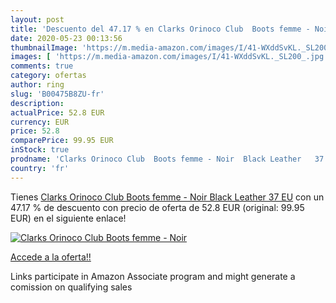 ```yaml
---
layout: post
title: 'Descuento del 47.17 % en Clarks Orinoco Club  Boots femme - Noir '
date: 2020-05-23 00:13:56
thumbnailImage: 'https://m.media-amazon.com/images/I/41-WXddSvKL._SL200_.jpg'
images: [ 'https://m.media-amazon.com/images/I/41-WXddSvKL._SL200_.jpg' ]
comments: true
category: ofertas
author: ring
slug: 'B00475B8ZU-fr'
description:
actualPrice: 52.8 EUR
currency: EUR
price: 52.8
comparePrice: 99.95 EUR
inStock: true
prodname: 'Clarks Orinoco Club  Boots femme - Noir  Black Leather   37 EU'
country: 'fr'
---
```


Tienes [Clarks Orinoco Club  Boots femme - Noir  Black Leather   37 EU](https://www.amazon.fr/dp/B00475B8ZU/?tag=tolees0d-21) con un 47.17 % de descuento con precio de oferta de 52.8 EUR (original: 99.95 EUR) en el siguiente enlace!

[![Clarks Orinoco Club  Boots femme - Noir ](https://m.media-amazon.com/images/I/41-WXddSvKL._SL200_.jpg)](https://www.amazon.fr/dp/B00475B8ZU/?tag=tolees0d-21)

[Accede a la oferta!!](https://www.amazon.fr/dp/B00475B8ZU/?tag=tolees0d-21)

Links participate in Amazon Associate program and might generate a comission on qualifying sales


